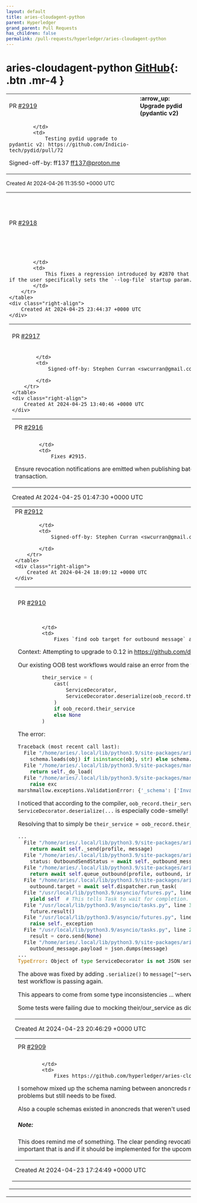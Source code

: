 ```yaml
---
layout: default
title: aries-cloudagent-python
parent: Hyperledger
grand_parent: Pull Requests
has_children: false
permalink: /pull-requests/hyperledger/aries-cloudagent-python
---
```


# aries-cloudagent-python <span class="fs-3 right-align">[GitHub](https://github.com/hyperledger/aries-cloudagent-python){: .btn .mr-4 }</span>


<div>
    <table>
        <tr>
            <td>
                PR <a href="https://github.com/hyperledger/aries-cloudagent-python/pull/2919" class=".btn">#2919</a>
            </td>
            <td>
                <b>
                    :arrow_up: Upgrade pydid (pydantic v2)
                </b>
            </td>
        </tr>
        <tr>
            <td>
                
            </td>
            <td>
                Testing pydid upgrade to pydantic v2: https://github.com/Indicio-tech/pydid/pull/72

Signed-off-by: ff137 <ff137@proton.me>
            </td>
        </tr>
    </table>
    <div class="right-align">
        Created At 2024-04-26 11:35:50 +0000 UTC
    </div>
</div>

<div>
    <table>
        <tr>
            <td>
                PR <a href="https://github.com/hyperledger/aries-cloudagent-python/pull/2918" class=".btn">#2918</a>
            </td>
            <td>
                <b>
                    fix: fixes a regression that requires a log file in multi-tenant mode
                </b>
            </td>
        </tr>
        <tr>
            <td>
                
            </td>
            <td>
                This fixes a regression introduced by #2870 that required a log file to be present on file when using the default config setup for multi-tenant mode. The log file is only required if the user specifically sets the `--log-file` startup param.
            </td>
        </tr>
    </table>
    <div class="right-align">
        Created At 2024-04-25 23:44:37 +0000 UTC
    </div>
</div>

<div>
    <table>
        <tr>
            <td>
                PR <a href="https://github.com/hyperledger/aries-cloudagent-python/pull/2917" class=".btn">#2917</a>
            </td>
            <td>
                <b>
                    Update AnonCreds to 0.2.2
                </b>
            </td>
        </tr>
        <tr>
            <td>
                
            </td>
            <td>
                Signed-off-by: Stephen Curran <swcurran@gmail.com>

            </td>
        </tr>
    </table>
    <div class="right-align">
        Created At 2024-04-25 13:40:46 +0000 UTC
    </div>
</div>

<div>
    <table>
        <tr>
            <td>
                PR <a href="https://github.com/hyperledger/aries-cloudagent-python/pull/2916" class=".btn">#2916</a>
            </td>
            <td>
                <b>
                    fix: rev notifications on publish pending
                </b>
            </td>
        </tr>
        <tr>
            <td>
                
            </td>
            <td>
                Fixes #2915.

Ensure revocation notifications are emitted when publishing batched pending revocations when _not_ using an external endorser to publish the transaction.
            </td>
        </tr>
    </table>
    <div class="right-align">
        Created At 2024-04-25 01:47:30 +0000 UTC
    </div>
</div>

<div>
    <table>
        <tr>
            <td>
                PR <a href="https://github.com/hyperledger/aries-cloudagent-python/pull/2912" class=".btn">#2912</a>
            </td>
            <td>
                <b>
                    0.12.1rc0
                </b>
            </td>
        </tr>
        <tr>
            <td>
                
            </td>
            <td>
                Signed-off-by: Stephen Curran <swcurran@gmail.com>

            </td>
        </tr>
    </table>
    <div class="right-align">
        Created At 2024-04-24 18:09:12 +0000 UTC
    </div>
</div>

<div>
    <table>
        <tr>
            <td>
                PR <a href="https://github.com/hyperledger/aries-cloudagent-python/pull/2910" class=".btn">#2910</a>
            </td>
            <td>
                <b>
                    :bug: Fix ServiceDecorator parsing in oob record handling
                </b>
            </td>
        </tr>
        <tr>
            <td>
                
            </td>
            <td>
                Fixes `find_oob_target_for_outbound_message` and `find_oob_record_for_inbound_message` in OobMessageProcessor

Context:
Attempting to upgrade to 0.12 in https://github.com/didx-xyz/aries-cloudapi-python

Our existing OOB test workflows would raise an error from the following line in `find_oob_record_for_inbound_message`:
```py
        their_service = (
            cast(
                ServiceDecorator,
                ServiceDecorator.deserialize(oob_record.their_service),
            )
            if oob_record.their_service
            else None
        )
```

The error:
```py
Traceback (most recent call last):
  File "/home/aries/.local/lib/python3.9/site-packages/aries_cloudagent/messaging/models/base.py", line 196, in deserialize
    schema.loads(obj) if isinstance(obj, str) else schema.load(obj),
  File "/home/aries/.local/lib/python3.9/site-packages/marshmallow/schema.py", line 723, in load
    return self._do_load(
  File "/home/aries/.local/lib/python3.9/site-packages/marshmallow/schema.py", line 910, in _do_load
    raise exc
marshmallow.exceptions.ValidationError: {'_schema': ['Invalid input type.']
```

I noticed that according to the compiler, `oob_record.their_service` was already of type ServiceDecorator ... so `cast(ServiceDecorator, ServiceDecorator.deserialize(...` is especially code-smelly!

Resolving that to simply be `their_service = oob_record.their_service` led to the following exception:

```py
...
  File "/home/aries/.local/lib/python3.9/site-packages/aries_cloudagent/admin/server.py", line 148, in send_outbound
    return await self._send(profile, message)
  File "/home/aries/.local/lib/python3.9/site-packages/aries_cloudagent/core/conductor.py", line 647, in outbound_message_router
    status: OutboundSendStatus = await self._outbound_message_router(
  File "/home/aries/.local/lib/python3.9/site-packages/aries_cloudagent/core/conductor.py", line 674, in _outbound_message_router
    return await self.queue_outbound(profile, outbound, inbound)
  File "/home/aries/.local/lib/python3.9/site-packages/aries_cloudagent/core/conductor.py", line 722, in queue_outbound
    outbound.target = await self.dispatcher.run_task(
  File "/usr/local/lib/python3.9/asyncio/futures.py", line 284, in __await__
    yield self  # This tells Task to wait for completion.
  File "/usr/local/lib/python3.9/asyncio/tasks.py", line 328, in __wakeup
    future.result()
  File "/usr/local/lib/python3.9/asyncio/futures.py", line 201, in result
    raise self._exception
  File "/usr/local/lib/python3.9/asyncio/tasks.py", line 256, in __step
    result = coro.send(None)
  File "/home/aries/.local/lib/python3.9/site-packages/aries_cloudagent/core/oob_processor.py", line 110, in find_oob_target_for_outbound_message
    outbound_message.payload = json.dumps(message)
...
TypeError: Object of type ServiceDecorator is not JSON serializable
```

The above was fixed by adding `.serialize()` to `message["~service"] = oob_record.our_service.serialize()` 
Tada! With this modification, our previous OOB test workflow is passing again.

This appears to come from some type inconsistencies ... where services are references as either dictionaries or ServiceDecorator types.

Some tests were failing due to mocking their/our_service as dictionaries. Resolved that by using the correct model.
            </td>
        </tr>
    </table>
    <div class="right-align">
        Created At 2024-04-23 20:46:29 +0000 UTC
    </div>
</div>

<div>
    <table>
        <tr>
            <td>
                PR <a href="https://github.com/hyperledger/aries-cloudagent-python/pull/2909" class=".btn">#2909</a>
            </td>
            <td>
                <b>
                    Fix api schema mixup in revocation routes
                </b>
            </td>
        </tr>
        <tr>
            <td>
                
            </td>
            <td>
                Fixes https://github.com/hyperledger/aries-cloudagent-python/issues/2901.

I somehow mixed up the schema naming between anoncreds revocation and existing revocation modules in a couple places. Shouldn't cause problems but still needs to be fixed.

Also a couple schemas existed in anoncreds that weren't used (copy and paste error)

##### ***Note***: 
This does remind me of something. The clear pending revocations method doesn't exist in the anoncreds implementation currently. Not sure how important that is and if it should be implemented for the upcoming 1.0.0 release ?
            </td>
        </tr>
    </table>
    <div class="right-align">
        Created At 2024-04-23 17:24:49 +0000 UTC
    </div>
</div>

